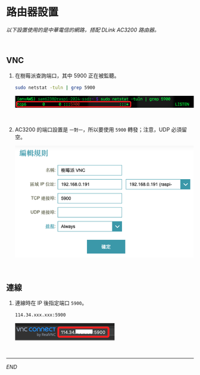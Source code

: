 # 路由器設置

_以下設置使用的是中華電信的網路，搭配 DLink AC3200 路由器。_

<br>

## VNC

1. 在樹莓派查詢端口，其中 5900 正在被監聽。

    ```bash
    sudo netstat -tuln | grep 5900
    ```

    ![](images/img_15.png)

<br>

2. AC3200 的端口設置是 `一對一`，所以要使用 `5900` 轉發；注意，UDP 必須留空。

    ![](images/img_16.png)

<br>

## 連線

1. 連線時在 IP 後指定端口 `5900`。

    ```bash
    114.34.xxx.xxx:5900
    ```

    ![](images/img_17.png)

<br>

___

_END_